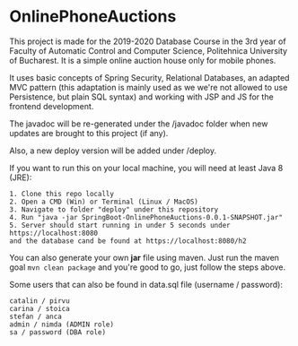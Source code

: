 # OnlinePhoneAuctions

This project is made for the 2019-2020 Database Course in the 3rd year of Faculty of Automatic Control and Computer Science, Politehnica University of Bucharest.
It is a simple online auction house only for mobile phones.

It uses basic concepts of Spring Security, Relational Databases, an adapted MVC pattern (this adaptation is mainly used as we we're not allowed to use Persistence, but plain SQL syntax) and working with JSP and JS for the frontend development.

The javadoc will be re-generated under the /javadoc folder when new updates are brought to this project (if any).

Also, a new deploy version will be added under /deploy.

If you want to run this on your local machine, you will need at least Java 8 (JRE):

```
1. Clone this repo locally
2. Open a CMD (Win) or Terminal (Linux / MacOS)
3. Navigate to folder "deploy" under this repository
4. Run "java -jar SpringBoot-OnlinePhoneAuctions-0.0.1-SNAPSHOT.jar"
5. Server should start running in under 5 seconds under https://localhost:8080 
and the database cand be found at https://localhost:8080/h2
```

You can also generate your own <b>jar</b> file using maven. Just run the maven goal `mvn clean package` and you're good to go, just follow the steps above.

Some users that can also be found in data.sql file (username / password):
```
catalin / pirvu
carina / stoica
stefan / anca
admin / nimda (ADMIN role)
sa / password (DBA role)
```

